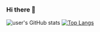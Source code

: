 ### Hi there 👋

![user's GitHub stats](https://github-readme-stats.vercel.app/api?username=shaeinst&amp;show_icons=true&amp;theme=radical)       [![Top Langs](https://github-readme-stats.vercel.app/api/top-langs/?username=shaeinst&amp;text_color=daf7dc&amp;bg_color=151515)](https://github.com/shaeinst/github-readme-stats)
